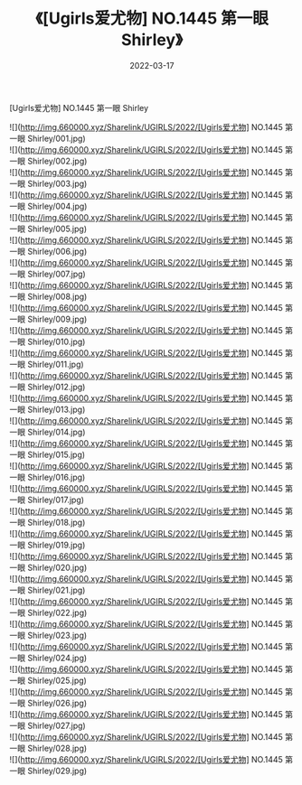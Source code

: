 ﻿---
layout: post
title:  《[Ugirls爱尤物] NO.1445 第一眼 Shirley》
date:   2022-03-17
img: http://img.660000.xyz/Sharelink/UGIRLS/2022/[Ugirls爱尤物] NO.1445 第一眼 Shirley/000.jpg
categories: [美女, 清纯, 唯美]
---

[Ugirls爱尤物] NO.1445 第一眼 Shirley

 ![](http://img.660000.xyz/Sharelink/UGIRLS/2022/[Ugirls爱尤物] NO.1445 第一眼 Shirley/001.jpg) <br>![](http://img.660000.xyz/Sharelink/UGIRLS/2022/[Ugirls爱尤物] NO.1445 第一眼 Shirley/002.jpg) <br>![](http://img.660000.xyz/Sharelink/UGIRLS/2022/[Ugirls爱尤物] NO.1445 第一眼 Shirley/003.jpg) <br>![](http://img.660000.xyz/Sharelink/UGIRLS/2022/[Ugirls爱尤物] NO.1445 第一眼 Shirley/004.jpg) <br>![](http://img.660000.xyz/Sharelink/UGIRLS/2022/[Ugirls爱尤物] NO.1445 第一眼 Shirley/005.jpg) <br>![](http://img.660000.xyz/Sharelink/UGIRLS/2022/[Ugirls爱尤物] NO.1445 第一眼 Shirley/006.jpg) <br>![](http://img.660000.xyz/Sharelink/UGIRLS/2022/[Ugirls爱尤物] NO.1445 第一眼 Shirley/007.jpg) <br>![](http://img.660000.xyz/Sharelink/UGIRLS/2022/[Ugirls爱尤物] NO.1445 第一眼 Shirley/008.jpg) <br>![](http://img.660000.xyz/Sharelink/UGIRLS/2022/[Ugirls爱尤物] NO.1445 第一眼 Shirley/009.jpg) <br>![](http://img.660000.xyz/Sharelink/UGIRLS/2022/[Ugirls爱尤物] NO.1445 第一眼 Shirley/010.jpg) <br>![](http://img.660000.xyz/Sharelink/UGIRLS/2022/[Ugirls爱尤物] NO.1445 第一眼 Shirley/011.jpg) <br>![](http://img.660000.xyz/Sharelink/UGIRLS/2022/[Ugirls爱尤物] NO.1445 第一眼 Shirley/012.jpg) <br>![](http://img.660000.xyz/Sharelink/UGIRLS/2022/[Ugirls爱尤物] NO.1445 第一眼 Shirley/013.jpg) <br>![](http://img.660000.xyz/Sharelink/UGIRLS/2022/[Ugirls爱尤物] NO.1445 第一眼 Shirley/014.jpg) <br>![](http://img.660000.xyz/Sharelink/UGIRLS/2022/[Ugirls爱尤物] NO.1445 第一眼 Shirley/015.jpg) <br>![](http://img.660000.xyz/Sharelink/UGIRLS/2022/[Ugirls爱尤物] NO.1445 第一眼 Shirley/016.jpg) <br>![](http://img.660000.xyz/Sharelink/UGIRLS/2022/[Ugirls爱尤物] NO.1445 第一眼 Shirley/017.jpg) <br>![](http://img.660000.xyz/Sharelink/UGIRLS/2022/[Ugirls爱尤物] NO.1445 第一眼 Shirley/018.jpg) <br>![](http://img.660000.xyz/Sharelink/UGIRLS/2022/[Ugirls爱尤物] NO.1445 第一眼 Shirley/019.jpg) <br>![](http://img.660000.xyz/Sharelink/UGIRLS/2022/[Ugirls爱尤物] NO.1445 第一眼 Shirley/020.jpg) <br>![](http://img.660000.xyz/Sharelink/UGIRLS/2022/[Ugirls爱尤物] NO.1445 第一眼 Shirley/021.jpg) <br>![](http://img.660000.xyz/Sharelink/UGIRLS/2022/[Ugirls爱尤物] NO.1445 第一眼 Shirley/022.jpg) <br>![](http://img.660000.xyz/Sharelink/UGIRLS/2022/[Ugirls爱尤物] NO.1445 第一眼 Shirley/023.jpg) <br>![](http://img.660000.xyz/Sharelink/UGIRLS/2022/[Ugirls爱尤物] NO.1445 第一眼 Shirley/024.jpg) <br>![](http://img.660000.xyz/Sharelink/UGIRLS/2022/[Ugirls爱尤物] NO.1445 第一眼 Shirley/025.jpg) <br>![](http://img.660000.xyz/Sharelink/UGIRLS/2022/[Ugirls爱尤物] NO.1445 第一眼 Shirley/026.jpg) <br>![](http://img.660000.xyz/Sharelink/UGIRLS/2022/[Ugirls爱尤物] NO.1445 第一眼 Shirley/027.jpg) <br>![](http://img.660000.xyz/Sharelink/UGIRLS/2022/[Ugirls爱尤物] NO.1445 第一眼 Shirley/028.jpg) <br>![](http://img.660000.xyz/Sharelink/UGIRLS/2022/[Ugirls爱尤物] NO.1445 第一眼 Shirley/029.jpg) <br>